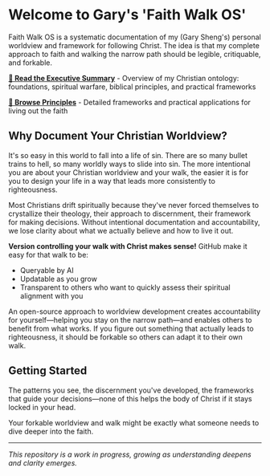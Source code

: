 # Welcome to Gary's 'Faith Walk OS'

Faith Walk OS is a systematic documentation of my (Gary Sheng's) personal worldview and framework for following Christ. The idea is that my complete approach to faith and walking the narrow path should be legible, critiquable, and forkable.

**[📖 Read the Executive Summary](christian-ontology_executive-summary.md)** - Overview of my Christian ontology: foundations, spiritual warfare, biblical principles, and practical frameworks

**[🔧 Browse Principles](principles/)** - Detailed frameworks and practical applications for living out the faith

## Why Document Your Christian Worldview?

It's so easy in this world to fall into a life of sin. There are so many bullet trains to hell, so many worldly ways to slide into sin. The more intentional you are about your Christian worldview and your walk, the easier it is for you to design your life in a way that leads more consistently to righteousness.

Most Christians drift spiritually because they've never forced themselves to crystallize their theology, their approach to discernment, their framework for making decisions. Without intentional documentation and accountability, we lose clarity about what we actually believe and how to live it out.

**Version controlling your walk with Christ makes sense!** GitHub make it easy for that walk to be:
- Queryable by AI
- Updatable as you grow  
- Transparent to others who want to quickly assess their spiritual alignment with you

An open-source approach to worldview development creates accountability for yourself—helping you stay on the narrow path—and enables others to benefit from what works. If you figure out something that actually leads to righteousness, it should be forkable so others can adapt it to their own walk.

## Getting Started

The patterns you see, the discernment you've developed, the frameworks that guide your decisions—none of this helps the body of Christ if it stays locked in your head.

Your forkable worldview and walk might be exactly what someone needs to dive deeper into the faith.

---

*This repository is a work in progress, growing as understanding deepens and clarity emerges.*

